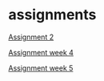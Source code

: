 # assignments

[Assignment 2](https://github.com/GijsLaros/assignments/blob/master/Assignment%201%20Gijs%20Laros.ipynb)

[Assignment week 4](https://github.com/GijsLaros/assignments/blob/master/Assignment_week_4_deel2.ipynb)

[Assignment week 5](https://github.com/GijsLaros/assignments/blob/master/Assignment_week_5.ipynb)
